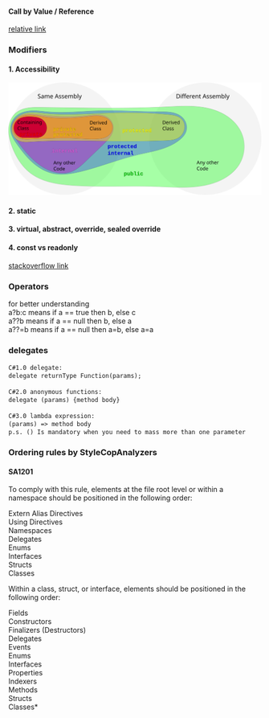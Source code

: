 #### Call by Value / Reference
[relative link](./code/CallByValueOrReference.cs)

### Modifiers
#### 1. Accessibility
<img src="./figures/access_modifier.svg">

#### 2. static

#### 3. virtual, abstract, override, sealed override

#### 4. const vs readonly
[stackoverflow link](https://stackoverflow.com/questions/55984/what-is-the-difference-between-const-and-readonly-in-c)

### Operators
for better understanding  
a?b:c   means if a == true then b, else c  
a??b    means if a == null then b, else a  
a??=b   means if a == null then a=b, else a=a

### delegates
    C#1.0 delegate:
    delegate returnType Function(params);

    C#2.0 anonymous functions:
    delegate (params) {method body}

    C#3.0 lambda expression:
    (params) => method body
    p.s. () Is mandatory when you need to mass more than one parameter

### Ordering rules by StyleCopAnalyzers
#### SA1201
To comply with this rule, elements at the file root level or within a namespace should be positioned in the following order:  

Extern Alias Directives  
Using Directives  
Namespaces  
Delegates  
Enums  
Interfaces  
Structs  
Classes  

Within a class, struct, or interface, elements should be positioned in the following order:

Fields  
Constructors  
Finalizers (Destructors)  
Delegates  
Events  
Enums  
Interfaces  
Properties  
Indexers  
Methods  
Structs  
Classes*  